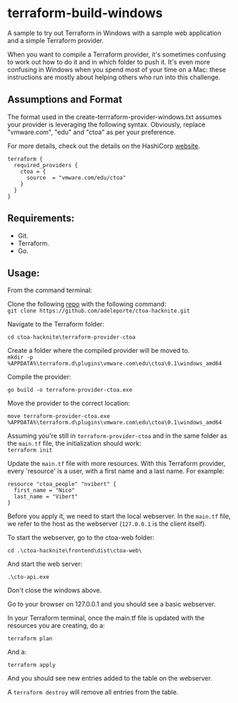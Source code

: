 # terraform-build-windows

A sample to try out Terraform in Windows with a sample web application and a simple Terraform provider.

When you want to compile a Terraform provider, it's sometimes confusing to work out how to do it and in which folder to push it.
It's even more confusing in Windows when you spend most of your time on a Mac: these instructions are mostly about helping others who run into this challenge.


## Assumptions and Format

The format used in the create-terrraform-provider-windows.txt assumes your provider is leveraging the following syntax.
Obviously, replace "vmware.com", "edu" and "ctoa" as per your preference.

For more details, check out the details on the HashiCorp [website](https://www.terraform.io/docs/language/providers/requirements.html).

```hcl
terraform {
  required_providers {
    ctoa = {
      source  = "vmware.com/edu/ctoa"
    }
  }
}
```

## Requirements:

- Git.
- Terraform.
- Go. 

## Usage:

From the command terminal:

Clone the following [repo](https://github.com/adeleporte/ctoa-hacknite.git) with the following command:  
`git clone https://github.com/adeleporte/ctoa-hacknite.git`

Navigate to the Terraform folder:  

`cd ctoa-hacknite\terraform-provider-ctoa`

Create a folder where the compiled provider will be moved to.  
`mkdir -p %APPDATA%\terraform.d\plugins\vmware.com\edu\ctoa\0.1\windows_amd64`

Compile the provider:  

`go build -o terraform-provider-ctoa.exe`

Move the provider to the correct location:  

`move terraform-provider-ctoa.exe %APPDATA%\terraform.d\plugins\vmware.com\edu\ctoa\0.1\windows_amd64`

Assuming you're still in `terraform-provider-ctoa` and in the same folder as the `main.tf` file, the initialization should work:  
`terraform init`

Update the `main.tf` file with more resources. With this Terraform provider, every 'resource' is a user, with a first name and a last name. For example:

```hcl
resource "ctoa_people" "nvibert" {
  first_name = "Nico"
  last_name = "Vibert"
}
```

Before you apply it, we need to start the local webserver. In the `main.tf` file, we refer to the host as the webserver (`127.0.0.1` is the client itself).

To start the webserver, go to the ctoa-web folder:  

`cd .\ctoa-hacknite\frontend\dist\ctoa-web\`

And start the web server:

`.\cto-api.exe` 
  
 Don't close the windows above.
 
 Go to your browser on 127.0.0.1 and you should see a basic webserver.
 
 In your Terraform terminal, once the main.tf file is updated with the resources you are creating, do a:
 
 `terraform plan`
 
 And a:
 
 `terraform apply`
   
   
 And you should see new entries added to the table on the webserver.
 
 A `terraform destroy` will remove all entries from the table.
